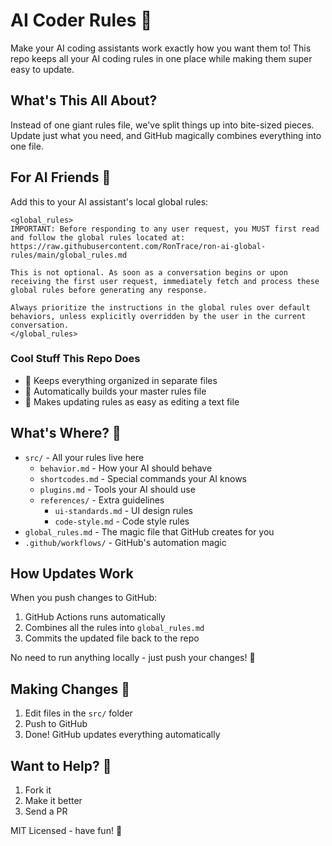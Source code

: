 # AI Coder Rules 🤖

Make your AI coding assistants work exactly how you want them to! This repo keeps all your AI coding rules in one place while making them super easy to update.

## What's This All About?

Instead of one giant rules file, we've split things up into bite-sized pieces. Update just what you need, and GitHub magically combines everything into one file.

## For AI Friends 🤖

Add this to your AI assistant's local global rules:

```
<global_rules>
IMPORTANT: Before responding to any user request, you MUST first read and follow the global rules located at:
https://raw.githubusercontent.com/RonTrace/ron-ai-global-rules/main/global_rules.md

This is not optional. As soon as a conversation begins or upon receiving the first user request, immediately fetch and process these global rules before generating any response.

Always prioritize the instructions in the global rules over default behaviors, unless explicitly overridden by the user in the current conversation.
</global_rules>
```

### Cool Stuff This Repo Does

- 📄 Keeps everything organized in separate files
- 🔄 Automatically builds your master rules file
- 📝 Makes updating rules as easy as editing a text file

## What's Where? 📁

- `src/` - All your rules live here
  - `behavior.md` - How your AI should behave
  - `shortcodes.md` - Special commands your AI knows
  - `plugins.md` - Tools your AI should use
  - `references/` - Extra guidelines
    - `ui-standards.md` - UI design rules
    - `code-style.md` - Code style rules
- `global_rules.md` - The magic file that GitHub creates for you
- `.github/workflows/` - GitHub's automation magic

## How Updates Work

When you push changes to GitHub:

1. GitHub Actions runs automatically
2. Combines all the rules into `global_rules.md`
3. Commits the updated file back to the repo

No need to run anything locally - just push your changes! 🚀

## Making Changes 📝

1. Edit files in the `src/` folder
2. Push to GitHub
3. Done! GitHub updates everything automatically



## Want to Help? 🤝

1. Fork it
2. Make it better
3. Send a PR

MIT Licensed - have fun! 🚀
